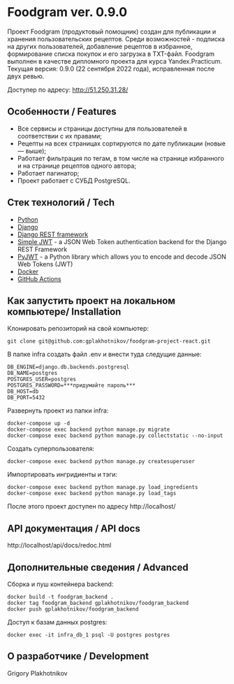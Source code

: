 # Foodgram ver. 0.9.0

Проект Foodgram (продуктовый помощник) создан для публикации и хранения пользовательских рецептов. Среди возможностей - подписка на других пользователей, добавление рецептов в избранное, формирование списка покупок и его загрузка в TXT-файл. Foodgram выполнен в качестве дипломного проекта для курса Yandex.Practicum.  Текущая версия: 0.9.0 (22 сентября 2022 года), исправленная после двух ревью.

Доступер по адресу: http://51.250.31.28/


## Особенности / Features
- Все сервисы и страницы доступны для пользователей в соответствии с их правами;
- Рецепты на всех страницах сортируются по дате публикации (новые — выше);
- Работает фильтрация по тегам, в том числе на странице избранного и на странице рецептов одного автора;
- Работает пагинатор;
- Проект работает с СУБД PostgreSQL.

## Стек технологий / Tech
- [Python](https://www.python.org/)
- [Django](https://www.djangoproject.com/)
- [Django REST framework](https://www.django-rest-framework.org/)
- [Simple JWT](https://django-rest-framework-simplejwt.readthedocs.io/) - a JSON Web Token authentication backend for the Django REST Framework
- [PyJWT](https://pyjwt.readthedocs.io/) - a Python library which allows you to encode and decode JSON Web Tokens (JWT)
- [Docker](https://www.docker.com/)
- [GitHub Actions](https://github.com/features/actions)

## Как запустить проект на локальном компьютере/ Installation
Клонировать репозиторий на свой компьютер:
```
git clone git@github.com:gplakhotnikov/foodgram-project-react.git
```
В папке infra создать файл .env и внести туда следущие данные: 
```
DB_ENGINE=django.db.backends.postgresql
DB_NAME=postgres
POSTGRES_USER=postgres
POSTGRES_PASSWORD=***придумайте пароль***
DB_HOST=db
DB_PORT=5432
```
Развернуть проект из папки infra:
```
docker-compose up -d
docker-compose exec backend python manage.py migrate
docker-compose exec backend python manage.py collectstatic --no-input
```
Создать суперпользователя:
```
docker-compose exec backend python manage.py createsuperuser
```
Импортировать ингридиенты и тэги:
```
docker-compose exec backend python manage.py load_ingredients
docker-compose exec backend python manage.py load_tags
```
После этого проект доступен по адресу http://localhost/

## API документация / API docs
http://localhost/api/docs/redoc.html

## Дополнительные сведения / Advanced 
Сборка и пуш контейнера backend:
```
docker build -t foodgram_backend .
docker tag foodgram_backend gplakhotnikov/foodgram_backend
docker push gplakhotnikov/foodgram_backend
```
Доступ к базам данных postgres:
```
docker exec -it infra_db_1 psql -U postgres postgres
```

## О разработчике / Development
Grigory Plakhotnikov
